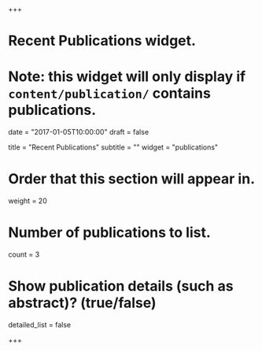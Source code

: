 +++
# Recent Publications widget.
# Note: this widget will only display if `content/publication/` contains publications.

date = "2017-01-05T10:00:00"
draft = false

title = "Recent Publications"
subtitle = ""
widget = "publications"

# Order that this section will appear in.
weight = 20

# Number of publications to list.
count = 3

# Show publication details (such as abstract)? (true/false)
detailed_list = false

+++

